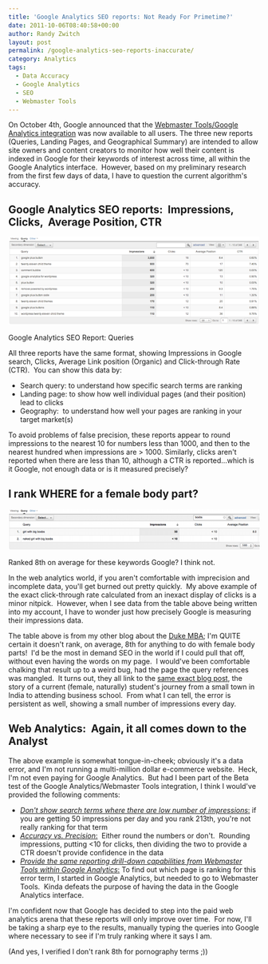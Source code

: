 ```yaml
---
title: 'Google Analytics SEO reports: Not Ready For Primetime?'
date: 2011-10-06T08:40:58+00:00
author: Randy Zwitch
layout: post
permalink: /google-analytics-seo-reports-inaccurate/
category: Analytics
tags:
  - Data Accuracy
  - Google Analytics
  - SEO
  - Webmaster Tools
---
```

On October 4th, Google announced that the [Webmaster Tools/Google Analytics integration](http://analytics.blogspot.com/2011/10/webmaster-tools-in-google-analytics-for.html) was now available to all users. The three new reports (Queries, Landing Pages, and Geographical Summary) are intended to allow site owners and content creators to monitor how well their content is indexed in Google for their keywords of interest across time, all within the Google Analytics interface.  However, based on my preliminary research from the first few days of data, I have to question the current algorithm's accuracy.

## Google Analytics SEO reports:  Impressions, Clicks,  Average Position, CTR

![google-seo-query-report](/wp-content/uploads/2011/10/google-seo-query-report.png)

<p class="wp-caption-text">
    Google Analytics SEO Report: Queries
</p>

All three reports have the same format, showing Impressions in Google search, Clicks, Average Link position (Organic) and Click-through Rate (CTR).  You can show this data by:

  * Search query: to understand how specific search terms are ranking
  * Landing page: to show how well individual pages (and their position) lead to clicks
  * Geography:  to understand how well your pages are ranking in your target market(s)

To avoid problems of false precision, these reports appear to round impressions to the nearest 10 for numbers less than 1000, and then to the nearest hundred when impressions are > 1000. Similarly, clicks aren't reported when there are less than 10, although a CTR is reported...which is it Google, not enough data or is it measured precisely?

## I rank WHERE for a female body part?

![google-seo-report-womens-body-part](/wp-content/uploads/2011/10/google-seo-report-womens-body-part.png)

 <p class="wp-caption-text">
    Ranked 8th on average for these keywords Google? I think not.
 </p>

In the web analytics world, if you aren't comfortable with imprecision and incomplete data, you'll get burned out pretty quickly.  My above example of the exact click-through rate calculated from an inexact display of clicks is a minor nitpick.  However, when I see data from the table above being written into my account, I have to wonder just how precisely Google is measuring their impressions data.

The table above is from my other blog about the <a title="Duke Cross Continent MBA blog" href="http://the-fuqua-experience.com/" target="_blank">Duke MBA</a>; I'm QUITE certain it doesn't rank, on average, 8th for anything to do with female body parts!  I'd be the most in demand SEO in the world if I could pull that off, without even having the words on my page.  I would've been comfortable chalking that result up to a weird bug, had the page the query references was mangled.  It turns out, they all link to the <a title="Small town girl with BIG ambitions" href="http://the-fuqua-experience.com/blog/2011/06/30/small-town-girl-with-big-ambitions/" target="_blank">same exact blog post</a>, the story of a current (female, naturally) student's journey from a small town in India to attending business school.  From what I can tell, the error is persistent as well, showing a small number of impressions every day.

## Web Analytics:  Again, it all comes down to the Analyst

The above example is somewhat tongue-in-cheek; obviously it's a data error, and I'm not running a multi-million dollar e-commerce website.  Heck, I'm not even paying for Google Analytics.  But had I been part of the Beta test of the Google Analytics/Webmaster Tools integration, I think I would've provided the following comments:

  * <span style="text-decoration: underline;"><em>Don't show search terms where there are low number of impressions</em>:</span> if you are getting 50 impressions per day and you rank 213th, you're not really ranking for that term
  * <span style="text-decoration: underline;"><em>Accuracy vs. Precision</em>:</span>  Either round the numbers or don't.  Rounding impressions, putting <10 for clicks, then dividing the two to provide a CTR doesn't provide confidence in the data
  * <span style="text-decoration: underline;"><em>Provide the same reporting drill-down capabilities from Webmaster Tools within Google Analytics</em>:</span> To find out which page is ranking for this error term, I started in Google Analytics, but needed to go to Webmaster Tools.  Kinda defeats the purpose of having the data in the Google Analytics interface.

I'm confident now that Google has decided to step into the paid web analytics arena that these reports will only improve over time.  For now, I'll be taking a sharp eye to the results, manually typing the queries into Google where necessary to see if I'm truly ranking where it says I am.

(And yes, I verified I don't rank 8th for pornography terms ;))
